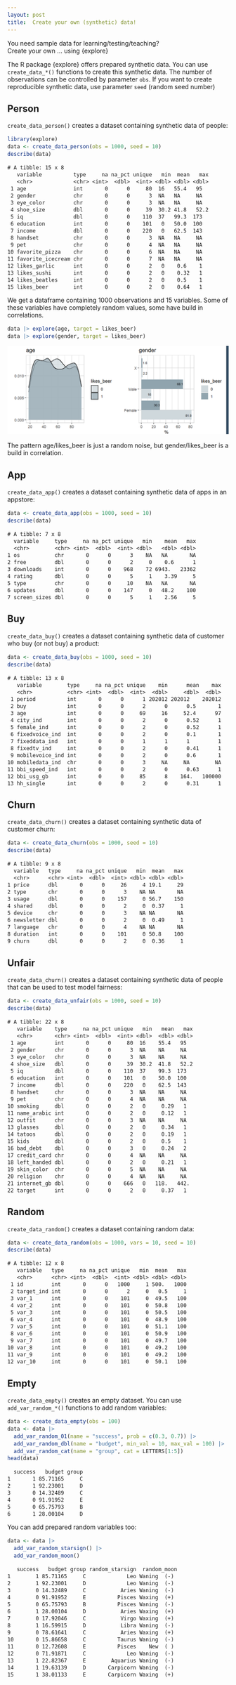 ```yaml
---
layout: post
title:  Create your own (synthetic) data!
---
```


You need sample data for learning/testing/teaching?<br> 
Create your own ... using {explore}

The R package {explore} offers prepared synthetic data. You can use ```create_data_*()``` functions to create this synthetic data.
The number of observations can be controlled by parameter ```obs```. If you want to create reproducible synthetic data, use parameter ```seed``` (random seed number)

## Person

```create_data_person()``` creates a dataset containing synthetic data of people:

```R
library(explore)
data <- create_data_person(obs = 1000, seed = 10)
describe(data)
```

```
# A tibble: 15 x 8
   variable          type     na na_pct unique   min  mean   max
   <chr>             <chr> <int>  <dbl>  <int> <dbl> <dbl> <dbl>
 1 age               int       0      0     80  16   55.4   95  
 2 gender            chr       0      0      3  NA   NA     NA  
 3 eye_color         chr       0      0      3  NA   NA     NA  
 4 shoe_size         dbl       0      0     39  30.2 41.8   52.2
 5 iq                dbl       0      0    110  37   99.3  173  
 6 education         int       0      0    101   0   50.0  100  
 7 income            dbl       0      0    220   0   62.5  143  
 8 handset           chr       0      0      3  NA   NA     NA  
 9 pet               chr       0      0      4  NA   NA     NA  
10 favorite_pizza    chr       0      0      6  NA   NA     NA  
11 favorite_icecream chr       0      0      7  NA   NA     NA  
12 likes_garlic      int       0      0      2   0    0.6    1  
13 likes_sushi       int       0      0      2   0    0.32   1  
14 likes_beatles     int       0      0      2   0    0.5    1  
15 likes_beer        int       0      0      2   0    0.64   1  
```

We get a dataframe containing 1000 observations and 15 variables. Some of these variables have completely random values, some have build in correlations.

```R
data |> explore(age, target = likes_beer)
data |> explore(gender, target = likes_beer)
```

![explore](../images/create-data-explore-likes-beer.png)

The pattern age/likes_beer is just a random noise, but gender/likes_beer is a build in correlation.

## App

```create_data_app()``` creates a dataset containing synthetic data of apps in an appstore:

```R
data <- create_data_app(obs = 1000, seed = 10)
describe(data)
```

```
# A tibble: 7 x 8
  variable     type     na na_pct unique   min    mean   max
  <chr>        <chr> <int>  <dbl>  <int> <dbl>   <dbl> <dbl>
1 os           chr       0      0      3    NA   NA       NA
2 free         dbl       0      0      2     0    0.6      1
3 downloads    int       0      0    968    72 6943.   23362
4 rating       dbl       0      0      5     1    3.39     5
5 type         chr       0      0     10    NA   NA       NA
6 updates      dbl       0      0    147     0   48.2    100
7 screen_sizes dbl       0      0      5     1    2.56     5
```

## Buy

```create_data_buy()``` creates a dataset containing synthetic data of customer who buy (or not buy) a product:

```R
data <- create_data_buy(obs = 1000, seed = 10)
describe(data)
```

```
# A tibble: 13 x 8
   variable        type     na na_pct unique    min      mean    max
   <chr>           <chr> <int>  <dbl>  <int>  <dbl>     <dbl>  <dbl>
 1 period          int       0      0      1 202012 202012    202012
 2 buy             int       0      0      2      0      0.5       1
 3 age             int       0      0     69     16     52.4      97
 4 city_ind        int       0      0      2      0      0.52      1
 5 female_ind      int       0      0      2      0      0.52      1
 6 fixedvoice_ind  int       0      0      2      0      0.1       1
 7 fixeddata_ind   int       0      0      1      1      1         1
 8 fixedtv_ind     int       0      0      2      0      0.41      1
 9 mobilevoice_ind int       0      0      2      0      0.6       1
10 mobiledata_ind  chr       0      0      3     NA     NA        NA
11 bbi_speed_ind   int       0      0      2      0      0.63      1
12 bbi_usg_gb      int       0      0     85      8    164.   100000
13 hh_single       int       0      0      2      0      0.31      1
```

## Churn

```create_data_churn()``` creates a dataset containing synthetic data of customer churn:

```R
data <- create_data_churn(obs = 1000, seed = 10)
describe(data)
```

```
# A tibble: 9 x 8
  variable   type     na na_pct unique   min  mean   max
  <chr>      <chr> <int>  <dbl>  <int> <dbl> <dbl> <dbl>
1 price      dbl       0      0     26     4 19.1     29
2 type       chr       0      0      3    NA NA       NA
3 usage      dbl       0      0    157     0 56.7    150
4 shared     dbl       0      0      2     0  0.37     1
5 device     chr       0      0      3    NA NA       NA
6 newsletter dbl       0      0      2     0  0.49     1
7 language   chr       0      0      4    NA NA       NA
8 duration   int       0      0    101     0 50.8    100
9 churn      dbl       0      0      2     0  0.36     1
```

## Unfair

```create_data_churn()``` creates a dataset containing synthetic data of people that can be used to test model fairness:

```R
data <- create_data_unfair(obs = 1000, seed = 10)
describe(data)
```

```
# A tibble: 22 x 8
   variable    type     na na_pct unique   min   mean   max
   <chr>       <chr> <int>  <dbl>  <int> <dbl>  <dbl> <dbl>
 1 age         int       0      0     80  16    55.4   95  
 2 gender      chr       0      0      3  NA    NA     NA  
 3 eye_color   chr       0      0      3  NA    NA     NA  
 4 shoe_size   dbl       0      0     39  30.2  41.8   52.2
 5 iq          dbl       0      0    110  37    99.3  173  
 6 education   int       0      0    101   0    50.0  100  
 7 income      dbl       0      0    220   0    62.5  143  
 8 handset     chr       0      0      3  NA    NA     NA  
 9 pet         chr       0      0      4  NA    NA     NA  
10 smoking     dbl       0      0      2   0     0.29   1  
11 name_arabic int       0      0      2   0     0.12   1  
12 outfit      chr       0      0      3  NA    NA     NA  
13 glasses     dbl       0      0      2   0     0.34   1  
14 tatoos      dbl       0      0      2   0     0.19   1  
15 kids        dbl       0      0      2   0     0.5    1  
16 bad_debt    dbl       0      0      3   0     0.24   2  
17 credit_card chr       0      0      4  NA    NA     NA  
18 left_handed dbl       0      0      2   0     0.21   1  
19 skin_color  chr       0      0      5  NA    NA     NA  
20 religion    chr       0      0      4  NA    NA     NA  
21 internet_gb dbl       0      0    666   0   118.   442. 
22 target      int       0      0      2   0     0.37   1  
```

## Random

```create_data_random()``` creates a dataset containing random data:

```R
data <- create_data_random(obs = 1000, vars = 10, seed = 10)
describe(data)
```

```
# A tibble: 12 x 8
   variable   type     na na_pct unique   min  mean   max
   <chr>      <chr> <int>  <dbl>  <int> <dbl> <dbl> <dbl>
 1 id         int       0      0   1000     1 500.   1000
 2 target_ind int       0      0      2     0   0.5     1
 3 var_1      int       0      0    101     0  49.5   100
 4 var_2      int       0      0    101     0  50.8   100
 5 var_3      int       0      0    101     0  50.5   100
 6 var_4      int       0      0    101     0  48.9   100
 7 var_5      int       0      0    101     0  51.1   100
 8 var_6      int       0      0    101     0  50.9   100
 9 var_7      int       0      0    101     0  49.7   100
10 var_8      int       0      0    101     0  49.2   100
11 var_9      int       0      0    101     0  49.2   100
12 var_10     int       0      0    101     0  50.1   100
```

## Empty

```create_data_empty()``` creates an empty dataset. You can use ```add_var_random_*()``` functions to add random variables:

```R
data <- create_data_empty(obs = 100)
data <- data |> 
  add_var_random_01(name = "success", prob = c(0.3, 0.7)) |> 
  add_var_random_dbl(name = "budget", min_val = 10, max_val = 100) |> 
  add_var_random_cat(name = "group", cat = LETTERS[1:5])
head(data)
```

```
  success   budget group
1       1 85.71165     C
2       1 92.23001     D
3       0 14.32489     C
4       0 91.91952     E
5       0 65.75793     B
6       1 28.00104     D
```

You can add prepared random variables too:

```R
data <- data |> 
  add_var_random_starsign() |> 
  add_var_random_moon()
```

```
   success   budget group random_starsign  random_moon
1        1 85.71165     C             Leo Waning  (-) 
2        1 92.23001     D             Leo Waning  (-) 
3        0 14.32489     C           Aries Waning  (-) 
4        0 91.91952     E          Pisces Waxing  (+)
5        0 65.75793     B          Pisces Waning  (-) 
6        1 28.00104     D           Aries Waxing  (+)
7        0 17.92046     C           Virgo Waxing  (+)
8        1 16.59915     D           Libra Waning  (-) 
9        0 78.61641     C           Aries Waxing  (+)
10       0 15.86658     C          Taurus Waning  (-) 
11       0 12.72608     E          Pisces    New  ( )   
12       0 71.91871     C             Leo Waning  (-) 
13       1 22.82367     E        Aquarius Waning  (-) 
14       1 19.63139     D       Carpicorn Waning  (-) 
15       1 38.01133     E       Carpicorn Waxing  (+)
```

